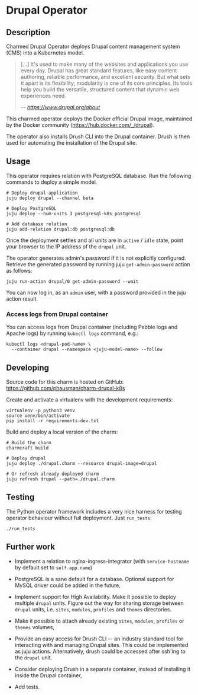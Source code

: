 # Drupal Operator

## Description

Charmed Drupal Operator deploys Drupal content management system (CMS) into 
a Kubernetes model. 

> [...] It's used to make many of the websites and applications you use every day. 
Drupal has great standard features, like easy content authoring, reliable 
performance, and excellent security. But what sets it apart is its flexibility; 
modularity is one of its core principles. Its tools help you build the versatile, 
structured content that dynamic web experiences need.
>
> -- <cite>https://www.drupal.org/about<cite/>

This charmed operator deploys the Docker official Drupal image, maintained by the 
Docker community (https://hub.docker.com/_/drupal).

The operator also installs Drush CLI into the Drupal container. Drush is then used
for automating the installation of the Drupal site. 

## Usage

This operator requires relation with PostgreSQL database. Run the following 
commands to deploy a simple model.

    # Deploy drupal application
    juju deploy drupal --channel beta
 
    # Deploy PostgreSQL
    juju deploy --num-units 3 postgresql-k8s postgresql
 
    # Add database relation
    juju add-relation drupal:db postgresql:db

Once the deployment settles and all units are in `active` / `idle` state, point 
your browser to the IP address of the `drupal` unit.

The operator generates admin's password if it is not explicitly configured. Retrieve 
the generated password by running juju `get-admin-password` action as follows:

    juju run-action drupal/0 get-admin-password --wait

You can now log in, as an `admin` user, with a password provided in the juju action
result.

### Access logs from Drupal container

You can access logs from Drupal container (including Pebble logs and Apache logs) 
by running `kubectl logs` command, e.g.:

    kubectl logs <drupal-pod-name> \
      --container drupal --namespace <juju-model-name> --follow 

## Developing

Source code for this charm is hosted on GitHub: 
https://github.com/phausman/charm-drupal-k8s

Create and activate a virtualenv with the development requirements:

    virtualenv -p python3 venv
    source venv/bin/activate
    pip install -r requirements-dev.txt

Build and deploy a local version of the charm:

    # Build the charm
    charmcraft build
 
    # Deploy drupal
    juju deploy ./drupal.charm --resource drupal-image=drupal

    # Or refresh already deployed charm
    juju refresh drupal --path=./drupal.charm

## Testing

The Python operator framework includes a very nice harness for testing
operator behaviour without full deployment. Just `run_tests`:

    ./run_tests

## Further work

- Implement a relation to nginx-ingress-integrator (with `service-hostname` by default
set to `self.app.name`)

- PostgreSQL is a sane default for a database. Optional support for MySQL driver 
could be added in the future,

- Implement support for High Availability. Make it possible to deploy multiple `drupal`
units. Figure out the way for sharing storage between `drupal` units, i.e. `sites`, 
`modules`, `profiles` and `themes` directories.

- Make it possible to attach already existing `sites`, `modules`, `profiles` 
or `themes` volumes,

- Provide an easy access for Drush CLI -- an industry standard tool for interacting
with and managing Drupal sites. This could be implemented as juju actions. 
Alternatively, drush could be accessed after ssh'ing to the `drupal` unit.

- Consider deploying Drush in a separate container, instead of installing it inside
the Drupal container,

- Add tests.
